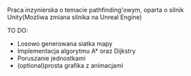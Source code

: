 Praca inzynierska o temacie pathfinding'owym, oparta o silnik Unity(Mozliwa zmiana silnika na Unreal Engine)

TO DO:
 - Losowo generowana siatka mapy
 - Implementacja algorytmu A* oraz Dijkstry
 - Poruszanie jednostkami
 - (optional)prosta grafika z animacjami
